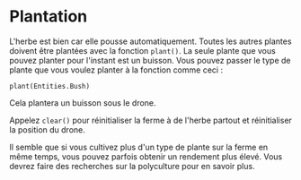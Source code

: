 # Plantation
L'herbe est bien car elle pousse automatiquement. Toutes les autres plantes doivent être plantées avec la fonction `plant()`. La seule plante que vous pouvez planter pour l'instant est un buisson.
Vous pouvez passer le type de plante que vous voulez planter à la fonction comme ceci :

`plant(Entities.Bush)`

Cela plantera un buisson sous le drone.

Appelez `clear()` pour réinitialiser la ferme à de l'herbe partout et réinitialiser la position du drone.

Il semble que si vous cultivez plus d'un type de plante sur la ferme en même temps, vous pouvez parfois obtenir un rendement plus élevé. Vous devrez faire des recherches sur la polyculture pour en savoir plus.
